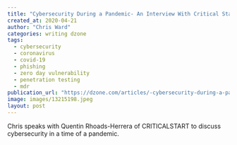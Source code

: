 ```yaml
---
title: "Cybersecurity During a Pandemic- An Interview With Critical Start"
created_at: 2020-04-21
author: "Chris Ward"
categories: writing dzone
tags: 
  - cybersecurity
  - coronavirus
  - covid-19
  - phishing
  - zero day vulnerability
  - penetration testing
  - mdr
publication_url: "https://dzone.com/articles/-cybersecurity-during-a-pandemic-an-interview-with"
image: images/13215198.jpeg
layout: post
---
```

Chris speaks with Quentin Rhoads-Herrera of CRITICALSTART to discuss cybersecurity in a time of a pandemic.

